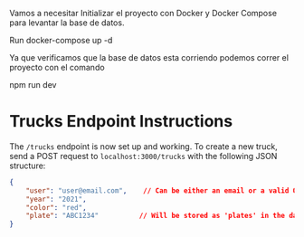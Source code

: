 Vamos a necesitar Initializar el proyecto con Docker y Docker Compose
para levantar la base de datos.

Run docker-compose up -d

Ya que verificamos que la base de datos esta corriendo
podemos correr el proyecto con el comando 

npm run dev


# Trucks Endpoint Instructions

The `/trucks` endpoint is now set up and working. To create a new truck, send a POST request to `localhost:3000/trucks` with the following JSON structure:

```json
{
    "user": "user@email.com",    // Can be either an email or a valid ObjectId of an existing user
    "year": "2021",
    "color": "red",
    "plate": "ABC1234"          // Will be stored as 'plates' in the database
}
```